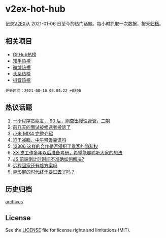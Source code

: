 # v2ex-hot-hub

 记录[V2EX](https://www.v2ex.com/)从 2021-01-06 日至今的热门话题。每小时抓取一次数据，按天[归档](archives)。
 
 ## 相关项目

- [GitHub热榜](https://github.com/lonnyzhang423/github-hot-hub)
- [知乎热榜](https://github.com/lonnyzhang423/zhihu-hot-hub)
- [微博热榜](https://github.com/lonnyzhang423/weibo-hot-hub)
- [头条热榜](https://github.com/lonnyzhang423/toutiao-hot-hub)
- [抖音热榜](https://github.com/lonnyzhang423/douyin-hot-hub)


 `更新时间：2021-08-10 03:04:22 +0800`

## 热议话题

1. [一个程序员朋友， 90 后，刚查出慢性肾衰，二期](https://www.v2ex.com/t/794579)
1. [前几天的面试被候选者投诉了](https://www.v2ex.com/t/794596)
1. [小米 MIX4 完整介绍](https://www.v2ex.com/t/794593)
1. [迫于减脂，中午带饭靠谱吗](https://www.v2ex.com/t/794568)
1. [12306 这样的合作是否侵犯了乘客的隐私权](https://www.v2ex.com/t/794542)
1. [XX 岁工作多年以后准备考研，希望能够聆听大家的想法](https://www.v2ex.com/t/794509)
1. [JS 前端倒计时时间不准确如何解决?](https://www.v2ex.com/t/794514)
1. [远程回家还有啥方案吗](https://www.v2ex.com/t/794537)
1. [异形屏的时代终于要过去了吗？](https://www.v2ex.com/t/794633)

## 历史归档

[archives](archives)

## License

See the [LICENSE](LICENSE) file for license rights and limitations (MIT).
